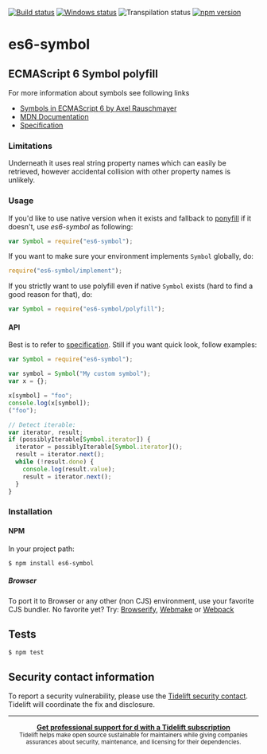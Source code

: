 [![Build status][nix-build-image]][nix-build-url]
[![Windows status][win-build-image]][win-build-url]
![Transpilation status][transpilation-image]
[![npm version][npm-image]][npm-url]

# es6-symbol














<extoc></extoc>

## ECMAScript 6 Symbol polyfill

For more information about symbols see following links

- [Symbols in ECMAScript 6 by Axel Rauschmayer](http://www.2ality.com/2014/12/es6-symbols.html)
- [MDN Documentation](https://developer.mozilla.org/en-US/docs/Web/JavaScript/Reference/Global_Objects/Symbol)
- [Specification](https://tc39.github.io/ecma262/#sec-symbol-objects)

### Limitations

Underneath it uses real string property names which can easily be retrieved, however accidental collision with other property names is unlikely.

### Usage

If you'd like to use native version when it exists and fallback to [ponyfill](https://ponyfill.com) if it doesn't, use _es6-symbol_ as following:

```javascript
var Symbol = require("es6-symbol");
```

If you want to make sure your environment implements `Symbol` globally, do:

```javascript
require("es6-symbol/implement");
```

If you strictly want to use polyfill even if native `Symbol` exists (hard to find a good reason for that), do:

```javascript
var Symbol = require("es6-symbol/polyfill");
```

#### API

Best is to refer to [specification](https://tc39.github.io/ecma262/#sec-symbol-objects). Still if you want quick look, follow examples:

```javascript
var Symbol = require("es6-symbol");

var symbol = Symbol("My custom symbol");
var x = {};

x[symbol] = "foo";
console.log(x[symbol]);
("foo");

// Detect iterable:
var iterator, result;
if (possiblyIterable[Symbol.iterator]) {
  iterator = possiblyIterable[Symbol.iterator]();
  result = iterator.next();
  while (!result.done) {
    console.log(result.value);
    result = iterator.next();
  }
}
```

### Installation

#### NPM

In your project path:

    $ npm install es6-symbol

##### Browser

To port it to Browser or any other (non CJS) environment, use your favorite CJS bundler. No favorite yet? Try: [Browserify](http://browserify.org/), [Webmake](https://github.com/medikoo/modules-webmake) or [Webpack](http://webpack.github.io/)

## Tests

    $ npm test

## Security contact information

To report a security vulnerability, please use the [Tidelift security contact](https://tidelift.com/security). Tidelift will coordinate the fix and disclosure.

---

<div align="center">
	<b>
		<a href="https://tidelift.com/subscription/pkg/npm-es6-symbol?utm_source=npm-es6-symbol&utm_medium=referral&utm_campaign=readme">Get professional support for d with a Tidelift subscription</a>
	</b>
	<br>
	<sub>
		Tidelift helps make open source sustainable for maintainers while giving companies<br>assurances about security, maintenance, and licensing for their dependencies.
	</sub>
</div>

[nix-build-image]: https://semaphoreci.com/api/v1/medikoo-org/es6-symbol/branches/master/shields_badge.svg
[nix-build-url]: https://semaphoreci.com/medikoo-org/es6-symbol
[win-build-image]: https://ci.appveyor.com/api/projects/status/1s743lt3el278anj?svg=true
[win-build-url]: https://ci.appveyor.com/project/medikoo/es6-symbol
[transpilation-image]: https://img.shields.io/badge/transpilation-free-brightgreen.svg
[npm-image]: https://img.shields.io/npm/v/es6-symbol.svg
[npm-url]: https://www.npmjs.com/package/es6-symbol
